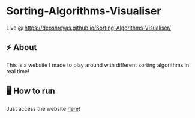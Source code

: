 # Sorting-Algorithms-Visualiser

Live @ https://deoshreyas.github.io/Sorting-Algorithms-Visualiser/

## :zap: About
This is a website I made to play around with different sorting algorithms in real time!

## :desktop_computer: How to run
Just access the website [here](https://deoshreyas.github.io/Sorting-Algorithms-Visualiser/)!

